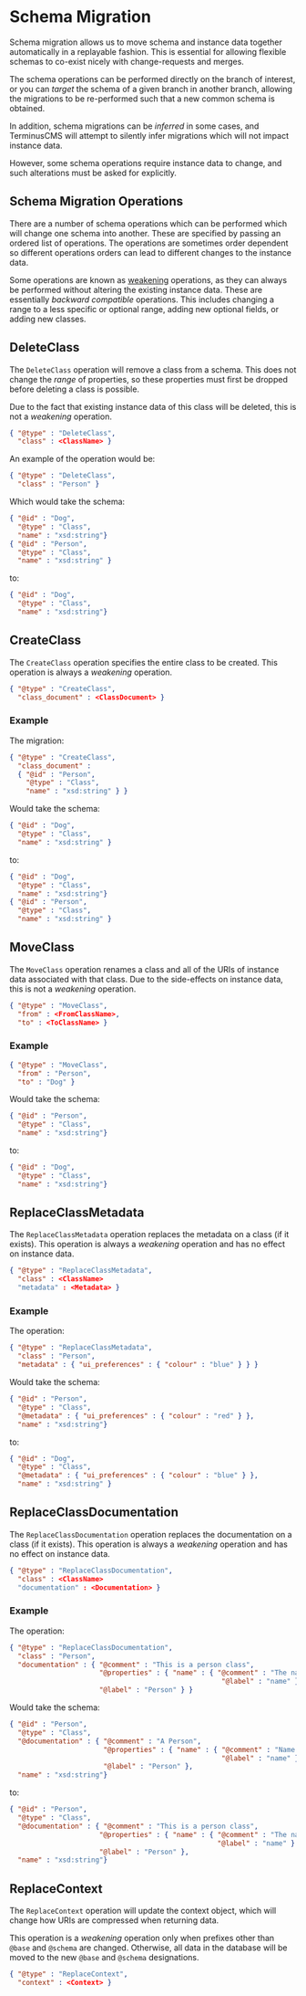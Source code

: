 # Schema Migration

Schema migration allows us to move schema and instance data together
automatically in a replayable fashion. This is essential for allowing
flexible schemas to co-exist nicely with change-requests and merges.

The schema operations can be performed directly on the branch of
interest, or you can *target* the schema of a given branch in another
branch, allowing the migrations to be re-performed such that a new
common schema is obtained.

In addition, schema migrations can be *inferred* in some cases, and
TerminusCMS will attempt to silently infer migrations which will not
impact instance data.

However, some schema operations require instance data to change, and
such alterations must be asked for explicitly.

## Schema Migration Operations

There are a number of schema operations which can be performed which
will change one schema into another. These are specified by passing an
ordered list of operations. The operations are sometimes order
dependent so different operations orders can lead to different changes
to the instance data.

Some operations are known as [weakening](../explanations/weakening.md)
operations, as they can always be performed without altering the
existing instance data. These are essentially *backward compatible*
operations. This includes changing a range to a less specific or
optional range, adding new optional fields, or adding new classes.

## DeleteClass

The `DeleteClass` operation will remove a class from a schema. This
does not change the *range* of properties, so these properties must
first be dropped before deleting a class is possible.

Due to the fact that existing instance data of this class will be
deleted, this is not a *weakening* operation.

```json
{ "@type" : "DeleteClass",
  "class" : <ClassName> }
```

An example of the operation would be:

```json
{ "@type" : "DeleteClass",
  "class" : "Person" }
```

Which would take the schema:

```json
{ "@id" : "Dog",
  "@type" : "Class",
  "name" : "xsd:string"}
{ "@id" : "Person",
  "@type" : "Class",
  "name" : "xsd:string" }
```

to:

```json
{ "@id" : "Dog",
  "@type" : "Class",
  "name" : "xsd:string"}
```

## CreateClass

The `CreateClass` operation specifies the entire class to be
created. This operation is always a *weakening* operation.

```json
{ "@type" : "CreateClass",
  "class_document" : <ClassDocument> }
```

### Example

The migration:

```json
{ "@type" : "CreateClass",
  "class_document" :
  { "@id" : "Person",
    "@type" : "Class",
    "name" : "xsd:string" } }
```

Would take the schema:

```json
{ "@id" : "Dog",
  "@type" : "Class",
  "name" : "xsd:string" }
```

to:

```json
{ "@id" : "Dog",
  "@type" : "Class",
  "name" : "xsd:string"}
{ "@id" : "Person",
  "@type" : "Class",
  "name" : "xsd:string" }
```

## MoveClass

The `MoveClass` operation renames a class and all of the URIs of
instance data associated with that class. Due to the side-effects on
instance data, this is not a *weakening* operation.

```json
{ "@type" : "MoveClass",
  "from" : <FromClassName>,
  "to" : <ToClassName> }
```

### Example

```json
{ "@type" : "MoveClass",
  "from" : "Person",
  "to" : "Dog" }
```

Would take the schema:

```json
{ "@id" : "Person",
  "@type" : "Class",
  "name" : "xsd:string"}
```

to:

```json
{ "@id" : "Dog",
  "@type" : "Class",
  "name" : "xsd:string"}
```

## ReplaceClassMetadata

The `ReplaceClassMetadata` operation replaces the metadata on a class
(if it exists). This operation is always a *weakening* operation and
has no effect on instance data.

```json
{ "@type" : "ReplaceClassMetadata",
  "class" : <ClassName>
  "metadata" : <Metadata> }
```

### Example

The operation:

```json
{ "@type" : "ReplaceClassMetadata",
  "class" : "Person",
  "metadata" : { "ui_preferences" : { "colour" : "blue" } } }
```

Would take the schema:

```json
{ "@id" : "Person",
  "@type" : "Class",
  "@metadata" : { "ui_preferences" : { "colour" : "red" } },
  "name" : "xsd:string"}
```

to:

```json
{ "@id" : "Dog",
  "@type" : "Class",
  "@metadata" : { "ui_preferences" : { "colour" : "blue" } },
  "name" : "xsd:string" }
```

## ReplaceClassDocumentation

The `ReplaceClassDocumentation` operation replaces the documentation
on a class (if it exists). This operation is always a *weakening*
operation and has no effect on instance data.


```json
{ "@type" : "ReplaceClassDocumentation",
  "class" : <ClassName>
  "documentation" : <Documentation> }
```

### Example

The operation:

```json
{ "@type" : "ReplaceClassDocumentation",
  "class" : "Person",
  "documentation" : { "@comment" : "This is a person class",
                      "@properties" : { "name" : { "@comment" : "The name of a person",
                                                    "@label" : "name" } },
                      "@label" : "Person" } }
```

Would take the schema:

```json
{ "@id" : "Person",
  "@type" : "Class",
  "@documentation" : { "@comment" : "A Person",
                       "@properties" : { "name" : { "@comment" : "Name of a person",
                                                    "@label" : "name" } },
                       "@label" : "Person" },
  "name" : "xsd:string"}
```

to:

```json
{ "@id" : "Person",
  "@type" : "Class",
  "@documentation" : { "@comment" : "This is a person class",
                      "@properties" : { "name" : { "@comment" : "The name of a person",
                                                   "@label" : "name" } },
                      "@label" : "Person" },
  "name" : "xsd:string"}
```

## ReplaceContext

The `ReplaceContext` operation will update the context object, which
will change how URIs are compressed when returning data.

This operation is a *weakening* operation only when prefixes other than
`@base` and `@schema` are changed. Otherwise, all data in the database
will be moved to the new `@base` and `@schema` designations.

```json
{ "@type" : "ReplaceContext",
  "context" : <Context> }
```

